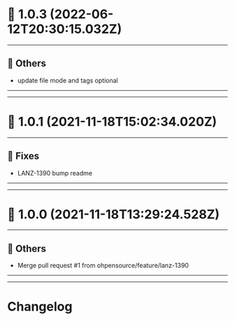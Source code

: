 # :confetti_ball: 1.0.3 (2022-06-12T20:30:15.032Z)
- - -
## :newspaper: Others
* update file mode and tags optional
- - -
- - -
# :confetti_ball: 1.0.1 (2021-11-18T15:02:34.020Z)
- - -
## :bug: Fixes
* LANZ-1390 bump readme
- - -
- - -
# :confetti_ball: 1.0.0 (2021-11-18T13:29:24.528Z)
- - -
## :newspaper: Others
* Merge pull request #1 from ohpensource/feature/lanz-1390
- - -
- - -
# Changelog
